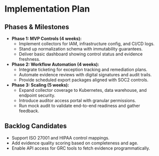 # Implementation Plan

## Phases & Milestones
- **Phase 1: MVP Controls (4 weeks):**
  - Implement collectors for IAM, infrastructure config, and CI/CD logs.
  - Stand up normalization schema with immutability guarantees.
  - Deliver basic dashboard showing control status and evidence freshness.
- **Phase 2: Workflow Automation (4 weeks):**
  - Integrate ticketing for exception tracking and remediation plans.
  - Automate evidence reviews with digital signatures and audit trails.
  - Provide scheduled export packages aligned with SOC2 controls.
- **Phase 3: Scaling (5 weeks):**
  - Expand collector coverage to Kubernetes, data warehouse, and endpoint security.
  - Introduce auditor access portal with granular permissions.
  - Run mock audit to validate end-to-end readiness and gather feedback.

## Backlog Candidates
- Support ISO 27001 and HIPAA control mappings.
- Add evidence quality scoring based on completeness and age.
- Enable API access for GRC tools to fetch evidence programmatically.
